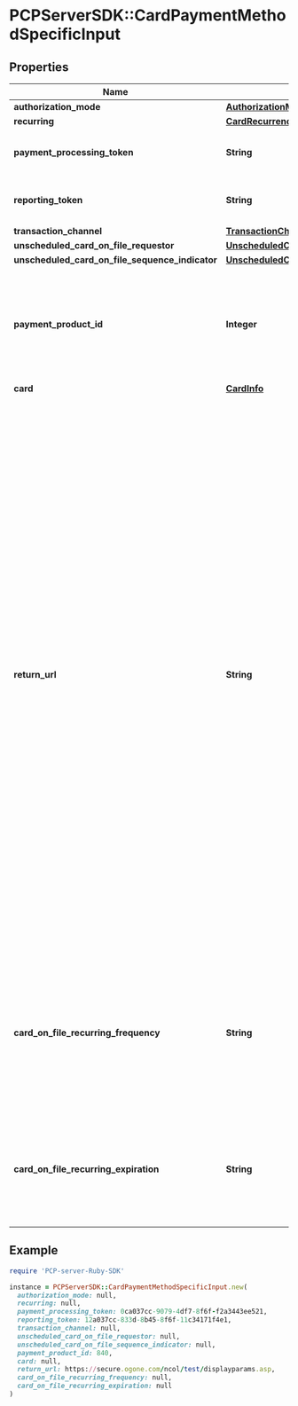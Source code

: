 # PCPServerSDK::CardPaymentMethodSpecificInput

## Properties

| Name | Type | Description | Notes |
| ---- | ---- | ----------- | ----- |
| **authorization_mode** | [**AuthorizationMode**](AuthorizationMode.md) |  | [optional] |
| **recurring** | [**CardRecurrenceDetails**](CardRecurrenceDetails.md) |  | [optional] |
| **payment_processing_token** | **String** | ID of the token to use to create the payment. | [optional] |
| **reporting_token** | **String** | Token to identify the card in the reporting. | [optional][readonly] |
| **transaction_channel** | [**TransactionChannel**](TransactionChannel.md) |  | [optional] |
| **unscheduled_card_on_file_requestor** | [**UnscheduledCardOnFileRequestor**](UnscheduledCardOnFileRequestor.md) |  | [optional] |
| **unscheduled_card_on_file_sequence_indicator** | [**UnscheduledCardOnFileSequenceIndicator**](UnscheduledCardOnFileSequenceIndicator.md) |  | [optional] |
| **payment_product_id** | **Integer** | Payment product identifier - please check product documentation for a full overview of possible values. | [optional] |
| **card** | [**CardInfo**](CardInfo.md) |  | [optional] |
| **return_url** | **String** | The URL that the customer is redirect to after the payment flow has finished. You can add any number of key value pairs in the query string that, for instance help you to identify the customer when they return to your site. Please note that we will also append some additional key value pairs that will also help you with this identification process. Note: The provided URL should be absolute and contain the protocol to use, e.g. http:// or https://. For use on mobile devices a custom protocol can be used in the form of protocol://. This protocol must be registered on the device first. URLs without a protocol will be rejected. | [optional] |
| **card_on_file_recurring_frequency** | **String** | Period of payment occurrence for recurring and installment payments. Allowed values: * Yearly * Quarterly * Monthly  * Weekly * Daily Supported soon | [optional] |
| **card_on_file_recurring_expiration** | **String** | The end date of the last scheduled payment in a series of transactions. Format YYYYMMDD Supported soon | [optional] |

## Example

```ruby
require 'PCP-server-Ruby-SDK'

instance = PCPServerSDK::CardPaymentMethodSpecificInput.new(
  authorization_mode: null,
  recurring: null,
  payment_processing_token: 0ca037cc-9079-4df7-8f6f-f2a3443ee521,
  reporting_token: 12a037cc-833d-8b45-8f6f-11c34171f4e1,
  transaction_channel: null,
  unscheduled_card_on_file_requestor: null,
  unscheduled_card_on_file_sequence_indicator: null,
  payment_product_id: 840,
  card: null,
  return_url: https://secure.ogone.com/ncol/test/displayparams.asp,
  card_on_file_recurring_frequency: null,
  card_on_file_recurring_expiration: null
)
```

